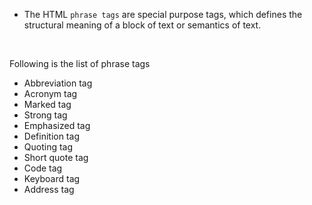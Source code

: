 - The HTML `phrase tags` are special purpose tags, which defines the structural meaning of a block of text or semantics of text.

&nbsp;

Following is the list of phrase tags

- Abbreviation tag
- Acronym tag
- Marked tag
- Strong tag
- Emphasized tag
- Definition tag
- Quoting tag
- Short quote tag
- Code tag
- Keyboard tag
- Address tag
